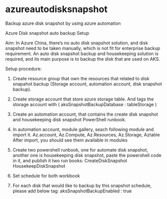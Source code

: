 # azureautodisksnapshot
Backup azure disk snapshot by using azure automation

Azure Disk snapshot auto backup Setup

Aim: In Azure China, there’s no auto disk snapshot solution, and disk snapshot need to be taken manually, which is not fit for enterprise backup requirement. An auto disk snapshot backup and housekeeping solution is required, and its main purpose is to backup the disk that are used on AKS.

Setup procedure:

1.	Create resource group that own the resources that related to disk snapahot backup (Storage account, automation account, disk snapshot backup). 

2.	Create storage account that store azure storage table. And tags the storage account with ( aksSnapshotBackupDatabase : tableStorage )

3.	Create an automation account, that contains the create disk snapshot and housekeeping disk snapshot PowerShell runbook.

4.	In automation account, module gallery, seach following module and import it.
Az.account, Az.Compute, Az.Resources, Az.Storage, Aztable
After import, you should see them available in modules

5.	Create two powershell runbook, one for automate disk snapshot, another one is housekeeping disk snapshot, paste the powershell code in it, and publish it
two run books:
CreateDiskSnapshot
HousekeepDiskSnapshot
 
6.	Set schedule for both workbook

7.	For each disk that would like to backup by this snapshot schedule, please add below tag:
aksSnapshotBackupEnabled : true


